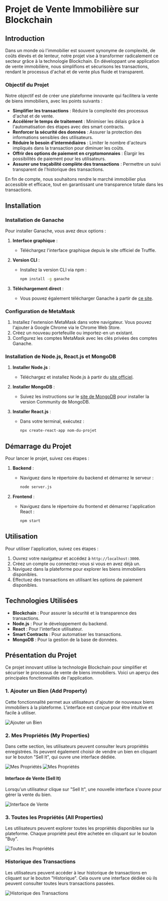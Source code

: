 # Projet de Vente Immobilière sur Blockchain

## Introduction

Dans un monde où l'immobilier est souvent synonyme de complexité, de coûts élevés et de lenteur, notre projet vise à transformer radicalement ce secteur grâce à la technologie Blockchain. En développant une application de vente immobilière, nous simplifions et sécurisons les transactions, rendant le processus d'achat et de vente plus fluide et transparent.

### Objectif du Projet

Notre objectif est de créer une plateforme innovante qui facilitera la vente de biens immobiliers, avec les points suivants :

- **Simplifier les transactions** : Réduire la complexité des processus d'achat et de vente.
- **Accélérer le temps de traitement** : Minimiser les délais grâce à l'automatisation des étapes avec des smart contracts.
- **Renforcer la sécurité des données** : Assurer la protection des informations sensibles des utilisateurs.
- **Réduire le besoin d'intermédiaires** : Limiter le nombre d'acteurs impliqués dans la transaction pour diminuer les coûts.
- **Offrir des options de paiement en cryptomonnaies** : Élargir les possibilités de paiement pour les utilisateurs.
- **Assurer une traçabilité complète des transactions** : Permettre un suivi transparent de l'historique des transactions.

En fin de compte, nous souhaitons rendre le marché immobilier plus accessible et efficace, tout en garantissant une transparence totale dans les transactions.

## Installation

### Installation de Ganache

Pour installer Ganache, vous avez deux options :

1. **Interface graphique** :
   - Téléchargez l'interface graphique depuis le site officiel de Truffle.

2. **Version CLI** :
   - Installez la version CLI via npm :
     ```bash
     npm install -g ganache
     ```

3. **Téléchargement direct** :
   - Vous pouvez également télécharger Ganache à partir de [ce site](https://archive.trufflesuite.com/ganache/).

### Configuration de MetaMask

1. Installez l'extension MetaMask dans votre navigateur. Vous pouvez l'ajouter à Google Chrome via le Chrome Web Store.
2. Créez un nouveau portefeuille ou importez-en un existant.
3. Configurez les comptes MetaMask avec les clés privées des comptes Ganache.

### Installation de Node.js, React.js et MongoDB

1. **Installer Node.js** :
   - Téléchargez et installez Node.js à partir du [site officiel](https://nodejs.org/).

2. **Installer MongoDB** :
   - Suivez les instructions sur le [site de MongoDB](https://www.mongodb.com/try/download/community) pour installer la version Community de MongoDB.

3. **Installer React.js** :
   - Dans votre terminal, exécutez :
     ```bash
     npx create-react-app nom-du-projet
     ```

## Démarrage du Projet

Pour lancer le projet, suivez ces étapes :

1. **Backend** :
   - Naviguez dans le répertoire du backend et démarrez le serveur :
     ```bash
     node server.js
     ```

2. **Frontend** :
   - Naviguez dans le répertoire du frontend et démarrez l'application React :
     ```bash
     npm start
     ```

## Utilisation

Pour utiliser l'application, suivez ces étapes :

1. Ouvrez votre navigateur et accédez à `http://localhost:3000`.
2. Créez un compte ou connectez-vous si vous en avez déjà un.
3. Naviguez dans la plateforme pour explorer les biens immobiliers disponibles.
4. Effectuez des transactions en utilisant les options de paiement disponibles.

## Technologies Utilisées

- **Blockchain** : Pour assurer la sécurité et la transparence des transactions.
- **Node.js** : Pour le développement du backend.
- **React** : Pour l'interface utilisateur.
- **Smart Contracts** : Pour automatiser les transactions.
- **MongoDB** : Pour la gestion de la base de données.

## Présentation du Projet

Ce projet innovant utilise la technologie Blockchain pour simplifier et sécuriser le processus de vente de biens immobiliers. Voici un aperçu des principales fonctionnalités de l'application.

### 1. Ajouter un Bien (Add Property)

Cette fonctionnalité permet aux utilisateurs d'ajouter de nouveaux biens immobiliers à la plateforme. L'interface est conçue pour être intuitive et facile à utiliser.

![Ajouter un Bien](add.png)

### 2. Mes Propriétés (My Properties)

Dans cette section, les utilisateurs peuvent consulter leurs propriétés enregistrées. Ils peuvent également choisir de vendre un bien en cliquant sur le bouton "Sell It", qui ouvre une interface dédiée.

![Mes Propriétés](mesp.png)
![Mes Propriétés](sella.png)

#### Interface de Vente (Sell It)

Lorsqu'un utilisateur clique sur "Sell It", une nouvelle interface s'ouvre pour gérer la vente du bien.

![Interface de Vente](sell.png)

### 3. Toutes les Propriétés (All Properties)

Les utilisateurs peuvent explorer toutes les propriétés disponibles sur la plateforme. Chaque propriété peut être achetée en cliquant sur le bouton "Buy".

![Toutes les Propriétés](allp1.png)

### Historique des Transactions

Les utilisateurs peuvent accéder à leur historique de transactions en cliquant sur le bouton "Historique". Cela ouvre une interface dédiée où ils peuvent consulter toutes leurs transactions passées.

![Historique des Transactions](historique.png)


